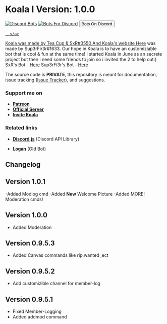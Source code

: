 # Koala l Version: 1.0.0

[![Discord Bots](https://discordbots.org/api/widget/453601455698608139.svg)](https://discordbots.org/bot/453601455698608139)
[![Bots For Discord](https://botsfordiscord.com/api/v1/bots/453601455698608139/embed?theme=dark)](https://botsfordiscord.com/bot/453601455698608139)
   </a>
          <a
          href="https://bots.ondiscord.xyz/bots/453601455698608139"
               ><button type="button"  class="btn btn-sm btn-outline-dark">Bots On Discord
          <i class="fa fa-users ml-2"></i></button>
      
      </a>

Koala  was made by Tea Cup & SxR#3550 And Koala's website [Here](https://koala.glitch.me/) was made by Sup3rFir3r#1633.
Our hope in Koala is to have an customiziable bot that is cool & fun at the same time!
I started Koala in June as an secrete project but then i need some friends to join so i invited the 2 to help out:)
SxR's Bot - [Here](https://discordbots.org/bot/453235434172973056) 
Sup3rFi3r's Bot - [Here](https://discordbots.org/bot/435601248323108884)

The source code is **PRIVATE**, this repository is meant for documentation, issue tracking ([Issue Tracker](https://github.com/HunterWilson56/koala/issues)), and suggestions.

### Support me on

- **[Patreon](https://www.patreon.com/koaladiscord)**
- **[Official Server](https://discord.gg/hnP9qBW)**
- **[Invite Koala](https://koala.glitch.me/invite)**

### Related links

- **[Discord.js](https://github.com/hydrabolt/discord.js)** (Discord API Library)

- **[Logan](https://github.com/HunterWilson56/Logan-Bot)** (Old Bot)

## Changelog 
## Version 1.0.1
-Added Modlog cmd
-Added **New** Welcome Picture
-Added MORE! Moderation cmds!

## Version 1.0.0
- Added Moderation

## Version 0.9.5.3
- Added Canvas commands like rip,wanted ,ect

## Version 0.9.5.2
- Add customizible channel for member-log

## Version 0.9.5.1
- Fixed Member-Logging
- Added addmod command
